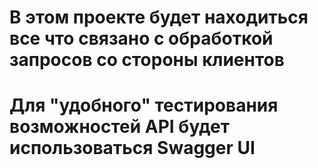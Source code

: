 # В этом проекте будет находиться все что связано с обработкой запросов со стороны клиентов
# Для "удобного" тестирования возможностей API будет использоваться Swagger UI
